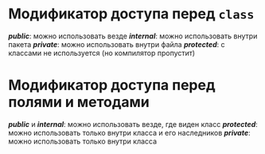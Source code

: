 # Модификатор доступа перед ```class```

___public___: можно использовать везде
___internal___: можно использовать внутри пакета
___private___: можно использовать внутри файла
___protected___: с классами не используется (но компилятор пропустит)


# Модификатор доступа перед полями и методами

___public___ и ___internal___: можно использовать везде, где виден класс
___protected___: можно использовать только внутри класса и его наследников
___private___: можно использовать только внутри класса

